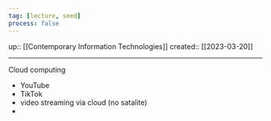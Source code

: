 ```yaml
---
tag: [lecture, seed]
process: false
---
```

up:: [[Contemporary Information Technologies]]
created:: [[2023-03-20]]
___
Cloud computing
- YouTube
- TikTok
- video streaming via cloud (no satalite)
- 